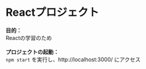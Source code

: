 # Reactプロジェクト
**目的：** <br />
Reactの学習のため
<br />
<br />
**プロジェクトの起動：** <br />
`npm start` を実行し、http://localhost:3000/ にアクセス
